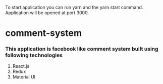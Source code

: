 To start application you can run yarn and the yarn start command.
Application will be opened at port 3000.
# comment-system
### This application is facebook like comment system built using following technologies 
  1) React.js
  2) Redux
  3) Material UI
  
